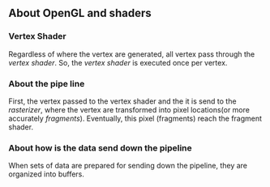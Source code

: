 ## About OpenGL and shaders 

### Vertex Shader
Regardless of where the vertex are generated, all vertex pass through the *vertex shader*. So, the *vertex shader* is executed once per vertex. 

### About the pipe line 
First, the vertex passed to the vertex shader and the it is send to the *rasterizer*, where the vertex are transformed into pixel locations(or more accurately *fragments*). Eventually, this pixel (fragments) reach the fragment shader.

### About how is the data send down the pipeline
When sets of data are prepared for sending down the pipeline, they are organized into buffers.